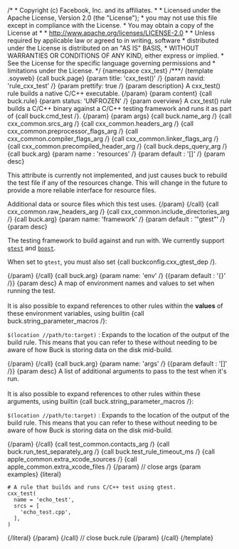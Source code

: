 /\* \* Copyright (c) Facebook, Inc. and its affiliates. \* \* Licensed
under the Apache License, Version 2.0 (the \"License\"); \* you may not
use this file except in compliance with the License. \* You may obtain a
copy of the License at \* \* http://www.apache.org/licenses/LICENSE-2.0
\* \* Unless required by applicable law or agreed to in writing,
software \* distributed under the License is distributed on an \"AS IS\"
BASIS, \* WITHOUT WARRANTIES OR CONDITIONS OF ANY KIND, either express
or implied. \* See the License for the specific language governing
permissions and \* limitations under the License. \*/ {namespace
cxx_test} /\*\*\*/ {template .soyweb} {call buck.page} {param title:
\'cxx_test()\' /} {param navid: \'rule_cxx_test\' /} {param prettify:
true /} {param description} A cxx_test() rule builds a native C/C++
executable. {/param} {param content} {call buck.rule} {param status:
\'UNFROZEN\' /} {param overview} A cxx_test() rule builds a C/C++ binary
against a C/C++ testing framework and runs it as part of {call
buck.cmd_test /}. {/param} {param args} {call buck.name_arg /} {call
cxx_common.srcs_arg /} {call cxx_common.headers_arg /} {call
cxx_common.preprocessor_flags_arg /} {call cxx_common.compiler_flags_arg
/} {call cxx_common.linker_flags_arg /} {call
cxx_common.precompiled_header_arg /} {call buck.deps_query_arg /} {call
buck.arg} {param name : \'resources\' /} {param default : \'\[\]\' /}
{param desc}

This attribute is currently not implemented, and just causes buck to
rebuild the test file if any of the resources change. This will change
in the future to provide a more reliable interface for resource files.

Additional data or source files which this test uses. {/param} {/call}
{call cxx_common.raw_headers_arg /} {call
cxx_common.include_directories_arg /} {call buck.arg} {param name:
\'framework\' /} {param default : \'\"gtest\"\' /} {param desc}

The testing framework to build against and run with. We currently
support [`gtest`](https://github.com/google/googletest) and
[`boost`](http://www.boost.org/doc/libs/1_57_0/libs/test/doc/html/index.html).

When set to `gtest`, you must also set {call buckconfig.cxx_gtest_dep
/}.

{/param} {/call} {call buck.arg} {param name: \'env\' /} {{param default
: \'{}\' /}} {param desc} A map of environment names and values to set
when running the test.\
\
It is also possible to expand references to other rules within the
**values** of these environment variables, using builtin {call
buck.string_parameter_macros /}:

`$(location //path/to:target)`
:   Expands to the location of the output of the build rule. This means
    that you can refer to these without needing to be aware of how Buck
    is storing data on the disk mid-build.

{/param} {/call} {call buck.arg} {param name: \'args\' /} {{param
default : \'\[\]\' /}} {param desc} A list of additional arguments to
pass to the test when it\'s run.\
\
It is also possible to expand references to other rules within these
arguments, using builtin {call buck.string_parameter_macros /}:

`$(location //path/to:target)`
:   Expands to the location of the output of the build rule. This means
    that you can refer to these without needing to be aware of how Buck
    is storing data on the disk mid-build.

{/param} {/call} {call test_common.contacts_arg /} {call
buck.run_test_separately_arg /} {call buck.test_rule_timeout_ms /} {call
apple_common.extra_xcode_sources /} {call apple_common.extra_xcode_files
/} {/param} // close args {param examples} {literal}

``` {.prettyprint .lang-py}
# A rule that builds and runs C/C++ test using gtest.
cxx_test(
  name = 'echo_test',
  srcs = [
    'echo_test.cpp',
  ],
)
```

{/literal} {/param} {/call} // close buck.rule {/param} {/call}
{/template}

